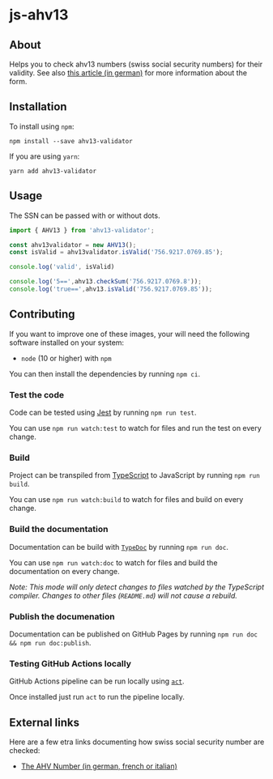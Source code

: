 # js-ahv13

## About

Helps you to check ahv13 numbers (swiss social security numbers) for
their validity.
See also [this article (in german)](http://www.sozialversicherungsnummer.ch/aufbau-neu.htm)
for more information about the form.

## Installation

To install using `npm`:

```
npm install --save ahv13-validator
```

If you are using `yarn`:

```
yarn add ahv13-validator
```

## Usage

The SSN can be passed with or without dots.

```ts
import { AHV13 } from 'ahv13-validator';

const ahv13validator = new AHV13();
const isValid = ahv13validator.isValid('756.9217.0769.85');

console.log('valid', isValid)

console.log('5==',ahv13.checkSum('756.9217.0769.8'));
console.log('true==',ahv13.isValid('756.9217.0769.85'));
```

## Contributing

If you want to improve one of these images, your will need the following software installed on your system:

- `node` (10 or higher) with `npm`

You can then install the dependencies by running `npm ci`.

### Test the code

Code can be tested using [Jest](https://jestjs.io/) by running `npm run test`.

You can use `npm run watch:test` to watch for files and run the test on every change.

### Build

Project can be transpiled from [TypeScript](https://www.typescriptlang.org/) to JavaScript by running `npm run build`.

You can use `npm run watch:build` to watch for files and build on every change.

### Build the documentation

Documentation can be build with [`TypeDoc`](https://typedoc.org/) by running
`npm run doc`.

You can use `npm run watch:doc` to watch for files and build the documentation on every change.

*Note: This mode will only detect changes to files watched by the
TypeScript compiler.
Changes to other files (`README.md`) will not cause a rebuild.*

### Publish the documenation

Documentation can be published on GitHub Pages by running
`npm run doc && npm run doc:publish`.


### Testing GitHub Actions locally

GitHub Actions pipeline can be run locally using [`act`](https://github.com/nektos/act).

Once installed just run `act` to run the pipeline locally.

## External links

Here are a few etra links documenting how swiss social security number are checked:

- [The AHV Number (in german, french or italian)](https://www.bsv.admin.ch/bsv/de/home/sozialversicherungen/ahv/grundlagen-gesetze/ahv-nummer.html)
